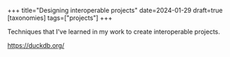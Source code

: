 +++
title="Designing interoperable projects"
date=2024-01-29
draft=true
[taxonomies]
tags=["projects"]
+++

Techniques that I've learned in my work to create interoperable projects.

https://duckdb.org/


